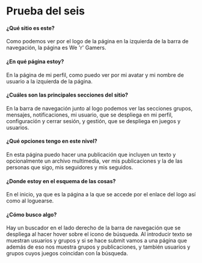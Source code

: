 Prueba del seis
===============

#### ¿Qué sitio es este?
Como podemos ver por el logo de la página en la izquierda de la barra de
navegación, la página es We 'r' Gamers.

#### ¿En qué página estoy?
En la página de mi perfil, como puedo ver por mi avatar y mi nombre de usuario
a la izquierda de la página.

#### ¿Cuáles son las principales secciones del sitio?
En la barra de navegación junto al logo podemos ver las secciones grupos,
mensajes, notificaciones, mi usuario, que se despliega en mi perfil,
configuración y cerrar sesión, y gestión, que se despliega en juegos y usuarios.

#### ¿Qué opciones tengo en este nivel?
En esta página puedo hacer una publicación que incluyen un texto y opcionalmente
un archivo multimedia, ver mis publicaciones y la de las personas que sigo,
mis seguidores y mis seguidos.

#### ¿Donde estoy en el esquema de las cosas?
En el inicio, ya que es la página a la que se accede por el enlace del logo así
como al loguearse.

#### ¿Cómo busco algo?
Hay un buscador en el lado derecho de la barra de navegación que se despliega al
hacer hover sobre el icono de búsqueda. Al introducir texto se muestran usuarios
y grupos y si se hace submit vamos a una página que además de eso nos muestra
grupos y publicaciones, y también usuarios y grupos cuyos juegos coincidan con
la búsqueda.
